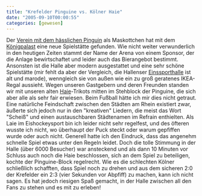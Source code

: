 ```yaml
---
title: "Krefelder Pinguine vs. Kölner Haie"
date: "2005-09-10T00:00:55"
categories: [gewesen]
---
```


Der [Verein mit dem hässlichen Pinguin](http://www.krefeld-pinguine.de/) als Maskottchen hat mit dem [Königpalast](http://www.koenigpalast.de) eine neue Spielstätte gefunden. Wie nicht weiter verwunderlich in den heutigen Zeiten stammt der Name der Arena von einem Sponsor, der die Anlage bewirtschaftet und leider auch das Bierangebot bestimmt. Ansonsten ist die Halle aber modern ausgestattet und eine sehr schöne Spielstätte (mir fehlt da aber der Vergleich, die Hallenser [Einssporthalle](http://www.eissporthalle.com/) ist alt und marode), wenngleich sie von außen wie ein zu groß geratenes IKEA-Regal aussieht.
Wegen unseren Gastgebern und deren Freunden standen wir mit unseren alten [Haie](http://www.haie.de/)-Trikots mitten im Stehblock der Pinguine, die sich aber alle als sehr fair erwiesen. Beim Fußball hätte ich mir dies nicht getraut. Eine natürliche Feindschaft zwischen den Städten am Rhein existiert zwar, äußerte sich jedoch nur in den "kreativen" Liedern, die meist das Wort "Scheiß" und einen austauschbaren Städtenamen im Refrain enthielten.
Als Laie im Eishockeysport bin ich leider nicht sehr regelfest, und des öfteren wusste ich nicht, wo überhaupt der Puck steckt oder warum gepfiffen wurde oder auch nicht. Generell hatte ich den Eindruck, dass das angenehm schnelle Spiel etwas unter den Regeln leidet. Doch die tolle Stimmung in der Halle (über 6000 Besucher) war ansteckend und als dann 10 Minuten vor Schluss auch noch die Haie beschlossen, sich an dem Spiel zu beteiligen, kochte der Pinguine-Block regelrecht.
Wie es die schlechten Kölner schließlich schafften, dass Spiel noch zu drehen und aus dem sicheren 2:0 der Krefelder ein 2:3 (vier Sekunden vor Abpfiff) zu machen, kann ich nicht sagen. Es hat jedoch riesigen Spaß gemacht, in der Halle zwischen all den Fans zu stehen und es mit zu erleben!
